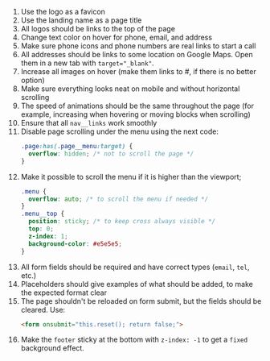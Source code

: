 1. Use the logo as a favicon
2. Use the landing name as a page title
3. All logos should be links to the top of the page
4. Change text color on hover for phone, email, and address
5. Make sure phone icons and phone numbers are real links to start a call
6. All addresses should be links to some location on Google Maps. Open them in a new tab with `target="_blank"`.
7. Increase all images on hover (make them links to #, if there is no better option)
8. Make sure everything looks neat on mobile and without horizontal scrolling
9. The speed of animations should be the same throughout the page (for example, increasing when hovering or moving blocks when scrolling)
10. Ensure that all `nav__links` work smoothly
11. Disable page scrolling under the menu using the next code:
    ```css
    .page:has(.page__menu:target) {
      overflow: hidden; /* not to scroll the page */
    }
    ```
12. Make it possible to scroll the menu if it is higher than the viewport;
    ```css
    .menu {
      overflow: auto; /* to scroll the menu if needed */
    }
    .menu__top {
      position: sticky; /* to keep cross always visible */
      top: 0;
      z-index: 1;
      background-color: #e5e5e5;
    }
    ```
13. All form fields should be required and have correct types (`email`, `tel`, etc.)
14. Placeholders should give examples of what should be added, to make the expected format clear
15. The page shouldn't be reloaded on form submit, but the fields should be cleared. Use:
    ```html
    <form onsubmit="this.reset(); return false;">
    ```
16. Make the `footer` sticky at the bottom with `z-index: -1` to get a `fixed` background effect.

